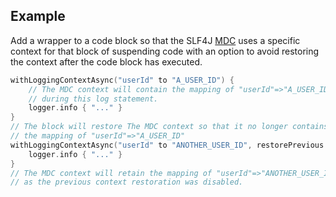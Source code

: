 ## Example

Add a wrapper to a code block so that the SLF4J [MDC](https://logback.qos.ch/manual/mdc.html) uses a specific context
for that block of suspending code with an option to avoid restoring the context after the code block has executed.

```kotlin
withLoggingContextAsync("userId" to "A_USER_ID") {
    // The MDC context will contain the mapping of "userId"=>"A_USER_ID"
    // during this log statement.
    logger.info { "..." }
}
// The block will restore The MDC context so that it no longer contains
// the mapping of "userId"=>"A_USER_ID"
withLoggingContextAsync("userId" to "ANOTHER_USER_ID", restorePrevious = false) {
    logger.info { "..." }
}
// The MDC context will retain the mapping of "userId"=>"ANOTHER_USER_ID",
// as the previous context restoration was disabled.
```
